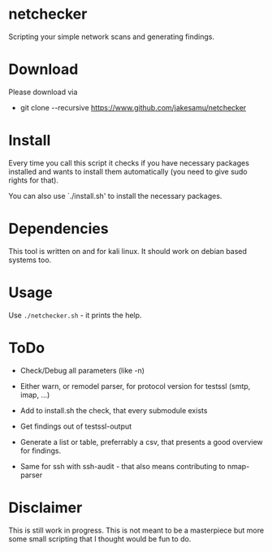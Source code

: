 # netchecker

Scripting your simple network scans and generating findings.

# Download

Please download via
* git clone --recursive https://www.github.com/jakesamu/netchecker

# Install

Every time you call this script it checks if you have necessary packages installed and wants to install them automatically (you need to give sudo rights for that).

You can also use `./install.sh' to install the necessary packages.

# Dependencies

This tool is written on and for kali linux. It should work on debian based systems too.

# Usage
Use `./netchecker.sh` - it prints the help.

# ToDo

* Check/Debug all parameters (like -n)
* Either warn, or remodel parser, for protocol version for testssl (smtp, imap, ...)

* Add to install.sh the check, that every submodule exists
* Get findings out of testssl-output
* Generate a list or table, preferrably a csv, that presents a good overview for findings.
* Same for ssh with ssh-audit - that also means contributing to nmap-parser

# Disclaimer

This is still work in progress.
This is not meant to be a masterpiece but more some small scripting that I thought would be fun to do.
